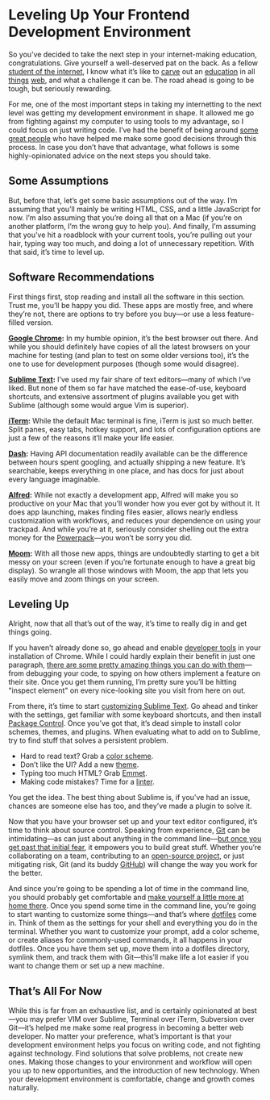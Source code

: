 # Leveling Up Your Frontend Development Environment
So you’ve decided to take the next step in your internet-making education, congratulations. Give yourself a well-deserved pat on the back. As a fellow [student of the internet](http://apprentices.seesparkbox.com/), I know what it’s like to [carve](https://www.codeschool.com/) out an [education](http://teamtreehouse.com/) in all [things](http://www.codecademy.com/) [web](https://the-pastry-box-project.net/ben-callahan/2015-january-22), and what a challenge it can be. The road ahead is going to be tough, but seriously rewarding.

For me, one of the most important steps in taking my internetting to the next level was getting my development environment in shape. It allowed me go from fighting against my computer to using tools to my advantage, so I could focus on just writing code. I’ve had the benefit of being around [some great people](http://seesparkbox.com/team) who have helped me make some good decisions through this process. In case you don’t have that advantage, what follows is some highly-opinionated advice on the next steps you should take.

## Some Assumptions
But, before that, let’s get some basic assumptions out of the way. I’m assuming that you’ll mainly be writing HTML, CSS, and a little JavaScript for now. I’m also assuming that you’re doing all that on a Mac (if you’re on another platform, I’m the wrong guy to help you). And finally, I’m assuming that you’ve hit a roadblock with your current tools, you’re pulling out your hair, typing way too much, and doing a lot of unnecessary repetition. With that said, it’s time to level up.

## Software Recommendations
First things first, stop reading and install all the software in this section. Trust me, you’ll be happy you did. These apps are mostly free, and where they’re not, there are options to try before you buy—or use a less feature-filled version.

**[Google Chrome](http://www.google.com/chrome/):** In my humble opinion, it’s the best browser out there. And while you should definitely have copies of all the latest browsers on your machine for testing (and plan to test on some older versions too), it’s the one to use for development purposes (though some would disagree).

**[Sublime Text](http://www.sublimetext.com/):** I’ve used my fair share of text editors—many of which I’ve liked. But none of them so far have matched the ease-of-use, keyboard shortcuts, and extensive assortment of plugins available you get with Sublime (although some would argue Vim is superior). 

**[iTerm](http://iterm2.com/):** While the default Mac terminal is fine, iTerm is just so much better. Split panes, easy tabs, hotkey support, and lots of configuration options are just a few of the reasons it’ll make your life easier.

**[Dash](http://kapeli.com/dash):** Having API documentation readily available can be the difference between hours spent googling, and actually shipping a new feature. It’s searchable, keeps everything in one place, and has docs for just about every language imaginable.

**[Alfred](http://www.alfredapp.com/):** While not exactly a development app, Alfred will make you so productive on your Mac that you’ll wonder how you ever got by without it. It does app launching, makes finding files easier, allows nearly endless customization with workflows, and reduces your dependence on using your trackpad. And while you’re at it, seriously consider shelling out the extra money for the [Powerpack](http://www.alfredapp.com/powerpack/)—you won’t be sorry you did.

**[Moom](http://manytricks.com/moom/):** With all those new apps, things are undoubtedly starting to get a bit messy on your screen (even if you’re fortunate enough to have a great big display). So wrangle all those windows with Moom, the app that lets you easily move and zoom things on your screen.

## Leveling Up
Alright, now that all that’s out of the way, it’s time to really dig in and get things going.

If you haven’t already done so, go ahead and enable [developer tools](https://developer.chrome.com/devtools) in your installation of Chrome. While I could hardly explain their benefit in just one paragraph, [there are some pretty amazing things you can do with them](https://www.codeschool.com/courses/discover-devtools)—from debugging your code, to spying on how others implement a feature on their site. Once you get them running, I’m pretty sure you’ll be hitting "inspect element" on every nice-looking site you visit from here on out.

From there, it’s time to start [customizing Sublime Text](http://sublime-text-unofficial-documentation.readthedocs.org/en/latest/index.html). Go ahead and tinker with the settings, get familiar with some keyboard shortcuts, and then install [Package Control](https://packagecontrol.io/). Once you’ve got that, it’s dead simple to install color schemes, themes, and plugins. When evaluating what to add on to Sublime, try to find stuff that solves a persistent problem. 
* Hard to read text? Grab a [color scheme](https://packagecontrol.io/packages/1337%20Color%20Scheme). 
* Don’t like the UI? Add a new [theme](https://packagecontrol.io/packages/Devastate). 
* Typing too much HTML? Grab [Emmet](https://packagecontrol.io/packages/Emmet). 
* Making code mistakes? Time for a [linter](https://packagecontrol.io/packages/SublimeLinter). 

You get the idea. The best thing about Sublime is, if you’ve had an issue, chances are someone else has too, and they’ve made a plugin to solve it.

Now that you have your browser set up and your text editor configured, it’s time to think about source control. Speaking from experience, [Git](link) can be intimidating—as can just about anything in the command line—[but once you get past that initial fear](https://try.github.io), it empowers you to build great stuff. Whether you’re collaborating on a team, contributing to an [open-source project](https://guides.github.com/), or just mitigating risk, Git (and its buddy [GitHub](link)) will change the way you work for the better.

And since you’re going to be spending a lot of time in the command line, you should probably get comfortable and [make yourself a little more at home there](http://computers.tutsplus.com/tutorials/40-terminal-tips-and-tricks-you-never-thought-you-needed--mac-51192). Once you spend some time in the command line, you’re going to start wanting to customize some things—and that’s where [dotfiles](https://dotfiles.github.io/) come in. Think of them as the settings for your shell and everything you do in the terminal. Whether you want to customize your prompt, add a color scheme, or create aliases for commonly-used commands, it all happens in your dotfiles. Once you have them set up, move them into a dotfiles directory, symlink them, and track them with Git—this’ll make life a lot easier if you want to change them or set up a new machine.

## That’s All For Now
While this is far from an exhaustive list, and is certainly opinionated at best—you may prefer VIM over Sublime, Terminal over iTerm, Subversion over Git—it’s helped me make some real progress in becoming a better web developer. No matter your preference, what’s important is that your development environment helps you focus on writing code, and not fighting against technology. Find solutions that solve problems, not create new ones. Making those changes to your environment and workflow will open you up to new opportunities, and the introduction of new technology. When your development environment is comfortable, change and growth comes naturally.
